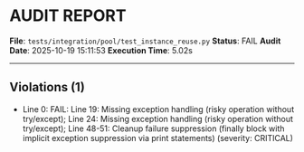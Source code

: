 # AUDIT REPORT

**File**: `tests/integration/pool/test_instance_reuse.py`
**Status**: FAIL
**Audit Date**: 2025-10-19 15:11:53
**Execution Time**: 5.02s

---

## Violations (1)

- Line 0: FAIL: Line 19: Missing exception handling (risky operation without try/except); Line 24: Missing exception handling (risky operation without try/except); Line 48-51: Cleanup failure suppression (finally block with implicit exception suppression via print statements)
 (severity: CRITICAL)
